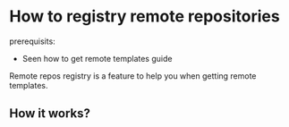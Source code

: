 # How to registry remote repositories

prerequisits:
- Seen how to get remote templates guide


Remote repos registry is a feature to help you when getting remote templates.

## How it works?


